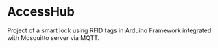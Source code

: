# AccessHub
Project of a smart lock using RFID tags in Arduino Framework integrated with Mosquitto server via MQTT.
